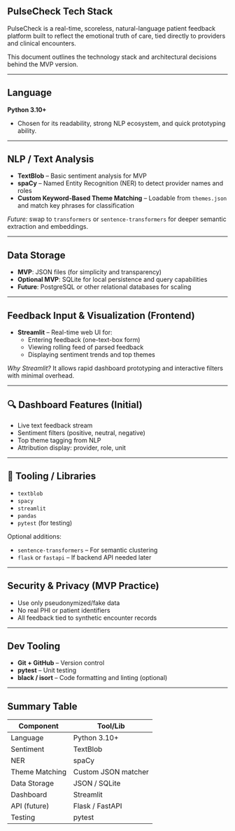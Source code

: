
## PulseCheck Tech Stack
PulseCheck is a real-time, scoreless, natural-language patient feedback platform built to reflect the emotional truth of care, tied directly to providers and clinical encounters.

This document outlines the technology stack and architectural decisions behind the MVP version.

---

## Language

**Python 3.10+**

- Chosen for its readability, strong NLP ecosystem, and quick prototyping ability.

---

## NLP / Text Analysis

- **TextBlob** – Basic sentiment analysis for MVP
- **spaCy** – Named Entity Recognition (NER) to detect provider names and roles
- **Custom Keyword-Based Theme Matching** – Loadable from `themes.json` and match key phrases for classification

*Future:* swap to `transformers` or `sentence-transformers` for deeper semantic extraction and embeddings.

---

## Data Storage

- **MVP**: JSON files (for simplicity and transparency)
- **Optional MVP**: SQLite for local persistence and query capabilities
- **Future**: PostgreSQL or other relational databases for scaling

---

## Feedback Input & Visualization (Frontend)

- **Streamlit** – Real-time web UI for:
  - Entering feedback (one-text-box form)
  - Viewing rolling feed of parsed feedback
  - Displaying sentiment trends and top themes

*Why Streamlit?* It allows rapid dashboard prototyping and interactive filters with minimal overhead.

---

## 🔍 Dashboard Features (Initial)

- Live text feedback stream
- Sentiment filters (positive, neutral, negative)
- Top theme tagging from NLP
- Attribution display: provider, role, unit

---

## 🔧 Tooling / Libraries

- `textblob`
- `spacy`
- `streamlit`
- `pandas`
- `pytest` (for testing)

Optional additions:
- `sentence-transformers` – For semantic clustering
- `flask` or `fastapi` – If backend API needed later

---

## Security & Privacy (MVP Practice)

- Use only pseudonymized/fake data
- No real PHI or patient identifiers
- All feedback tied to synthetic encounter records

---

## Dev Tooling

- **Git + GitHub** – Version control
- **pytest** – Unit testing
- **black / isort** – Code formatting and linting (optional)

---

## Summary Table

| Component         | Tool/Lib             |
|-------------------|----------------------|
| Language          | Python 3.10+         |
| Sentiment         | TextBlob             |
| NER               | spaCy                |
| Theme Matching    | Custom JSON matcher  |
| Data Storage      | JSON / SQLite        |
| Dashboard         | Streamlit            |
| API (future)      | Flask / FastAPI      |
| Testing           | pytest               |

